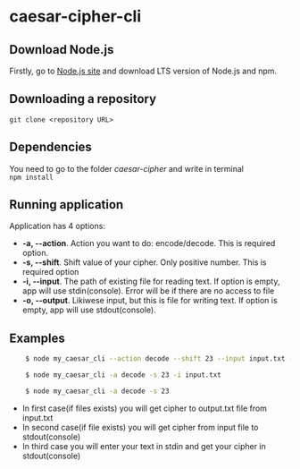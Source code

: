 # caesar-cipher-cli

## Download Node.js 
Firstly, go to [Node.js site](https://nodejs.org/) and download LTS version of Node.js and npm.

## Downloading a repository
`git clone <repository URL>`

## Dependencies 
You need to go to the folder _caesar-cipher_ and write in terminal\
`npm install`

## Running application
Application has 4 options:
* **-a, --action**. Action you want to do: encode/decode. This is required option.
* **-s, --shift**. Shift value of your cipher. Only positive number. This is required option
* **-i, --input**. The path of existing file for reading text. If option is empty, app will use stdin(console). Error will be if there are no access to file
* **-o, --output**. Likiwese input, but this is file for writing text. If option is empty, app will use stdout(console).

## Examples
```bash
    $ node my_caesar_cli --action decode --shift 23 --input input.txt --output output.txt

    $ node my_caesar_cli -a decode -s 23 -i input.txt 

    $ node my_caesar_cli -a decode -s 23
```

* In first case(if files exists) you will get cipher to output.txt file from input.txt
* In second case(if file exists) you will get cipher from input file to stdout(console)
* In third case you will enter your text in stdin and get your cipher in stdout(console)